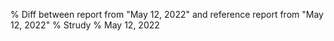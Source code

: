 % Diff between report from "May 12, 2022" and reference report from "May 12, 2022"
% Strudy
% May 12, 2022


